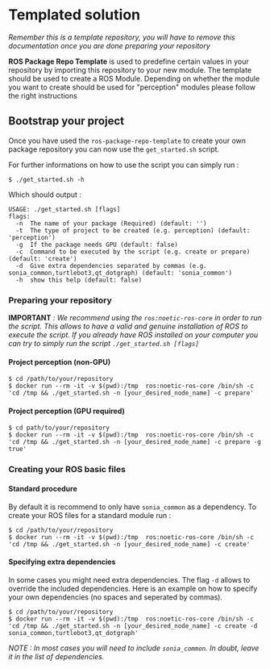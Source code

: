 # Templated solution
*Remember this is a template repository, you will have to remove this documentation once you are done preparing your repository*

**ROS Package Repo Template** is used to predefine certain values in your repository by importing this repository to your new module.
The template should be used to create a ROS Module. Depending on whether the module you want to create should be used for "perception" modules please follow the right instructions

## Bootstrap your project
Once you have used the `ros-package-repo-template` to create your own package repository you can now use the `get_started.sh` script.

For further informations on how to use the script you can simply run :
```
$ ./get_started.sh -h
```
Which should output :
```
USAGE: ./get_started.sh [flags]
flags:
  -n  The name of your package (Required) (default: '')
  -t  The type of project to be created (e.g. perception) (default: 'perception')
  -g  If the package needs GPU (default: false)
  -c  Command to be executed by the script (e.g. create or prepare) (default: 'create')
  -d  Give extra dependencies separated by commas (e.g. sonia_common,turtlebot3,qt_dotgraph) (default: 'sonia_common')
  -h  show this help (default: false)
```
### Preparing your repository
**IMPORTANT** *: We recommend using the `ros:noetic-ros-core` in order to run the script. This allows to have a valid and genuine installation of ROS to execute the script.*
*If you already have ROS installed on your computer you can try to simply run the script `./get_started.sh [flags]`*

#### Project perception (non-GPU)
```
$ cd /path/to/your/repository
$ docker run --rm -it -v $(pwd):/tmp  ros:noetic-ros-core /bin/sh -c 'cd /tmp && ./get_started.sh -n [your_desired_node_name] -c prepare'
```
#### Project perception (GPU required)
```
$ cd path/to/your/repository
$ docker run --rm -it -v $(pwd):/tmp  ros:noetic-ros-core /bin/sh -c 'cd /tmp && ./get_started.sh -n [your_desired_node_name] -c prepare -g true'
```

### Creating your ROS basic files
#### Standard procedure
By default it is recommend to only have `sonia_common` as a dependency. To create your ROS files for a standard module run :
```
$ cd /path/to/your/repository
$ docker run --rm -it -v $(pwd):/tmp  ros:noetic-ros-core /bin/sh -c 'cd /tmp && ./get_started.sh -n [your_desired_node_name] -c create'
```
#### Specifying extra dependencies
In some cases you might need extra dependencies. The flag `-d` allows to override the included dependencies. Here is an example on how to specify your own dependencies (no spaces and seperated by commas).
```
$ cd /path/to/your/repository
$ docker run --rm -it -v $(pwd):/tmp  ros:noetic-ros-core /bin/sh -c 'cd /tmp && ./get_started.sh -n [your_desired_node_name] -c create -d sonia_common,turtlebot3,qt_dotgraph'
```
*NOTE : In most cases you will need to include `sonia_common`. In doubt, leave it in the list of dependencies.*
